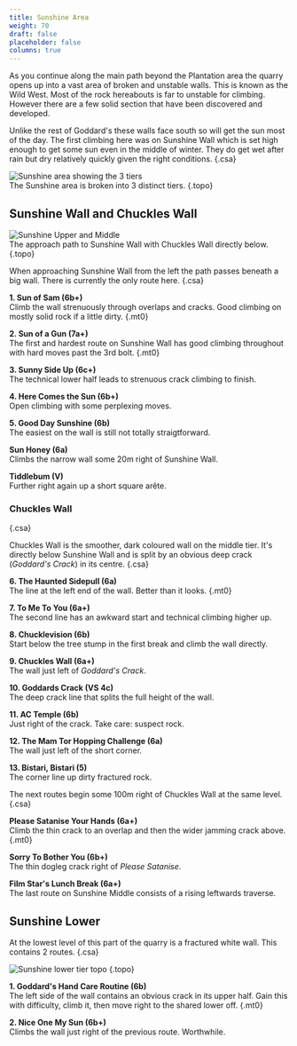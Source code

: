 ```yaml
---
title: Sunshine Area
weight: 70
draft: false
placeholder: false
columns: true
---
```


As you continue along the main path beyond the Plantation area the quarry opens up into a vast area of broken and unstable walls. This is known as the Wild West. Most of the rock hereabouts is far to unstable for climbing. However there are a few solid section that have been discovered and developed. 

Unlike the rest of Goddard's these walls face south so will get the sun most of the day. The first climbing here was on Sunshine Wall which is set high enough to get some sun even in the middle of winter. They do get wet after rain but dry relatively quickly given the right conditions.
{.csa}

![Sunshine area showing the 3 tiers](/img/peak/stoney/sunshine-area.jpg)  
The Sunshine area is broken into 3 distinct tiers.
{.topo}



## Sunshine Wall and Chuckles Wall

![Sunshine Upper and Middle](/img/peak/stoney/sunshine-upper-and-middle.jpg)  
The approach path to Sunshine Wall with Chuckles Wall directly below.
{.topo}

When approaching Sunshine Wall from the left the path passes beneath a big wall. There is currently the only route here.
{.csa}

**1. Sun of Sam (6b+)**  
Climb the wall strenuously through overlaps and cracks. Good climbing on mostly solid rock if a little dirty.
{.mt0}

**2. Sun of a Gun (7a+)**  
The first and hardest route on Sunshine Wall has good climbing throughout with hard moves past the 3rd bolt.
{.mt0}

**3. Sunny Side Up (6c+)**  
The technical lower half leads to strenuous crack climbing to finish.

**4. Here Comes the Sun (6b+)**  
Open climbing with some perplexing moves.

**5. Good Day Sunshine (6b)**  
The easiest on the wall is still not totally straigtforward.

**Sun Honey (6a)**  
Climbs the narrow wall some 20m right of Sunshine Wall.

**Tiddlebum (V)**  
Further right again up a short square arête.


### Chuckles Wall
{.csa}

Chuckles Wall is the smoother, dark coloured wall on the middle tier. It's directly below Sunshine Wall and is split by an obvious deep crack (*Goddard's Crack*) in its centre.
{.csa}

<!-- ![Chuckles Wall topo](/img/peak/stoney/goddards-chuckles-wall.jpg)
{.topo} -->

**6. The Haunted Sidepull (6a)**  
The line at the left end of the wall. Better than it looks.
{.mt0}

**7. To Me To You (6a+)**  
The second line has an awkward start and technical climbing higher up.

**8. Chucklevision (6b)**  
Start below the tree stump in the first break and climb the wall directly.

**9. Chuckles Wall (6a+)**  
The wall just left of *Goddard's Crack*.

**10. Goddards Crack (VS 4c)**  
The deep crack line that splits the full height of the wall.

**11. AC Temple (6b)**  
Just right of the crack. Take care: suspect rock.

**12. The Mam Tor Hopping Challenge (6a)**  
The wall just left of the short corner.

**13. Bistari, Bistari (5)**  
The corner line up dirty fractured rock.

The next routes begin some 100m right of Chuckles Wall at the same level. 
{.csa}

**Please Satanise Your Hands (6a+)**  
Climb the thin crack to an overlap and then the wider jamming crack above.
{.mt0}

**Sorry To Bother You (6b+)**  
The thin dogleg crack right of *Please Satanise*.

**Film Star's Lunch Break (6a+)**  
The last route on Sunshine Middle consists of a rising leftwards traverse.


## Sunshine Lower

At the lowest level of this part of the quarry is a fractured white wall. This contains 2 routes.
{.csa}

![Sunshine lower tier topo](/img/peak/stoney/sunshine-lower.jpg)
{.topo}

**1. Goddard's Hand Care Routine (6b)**  
The left side of the wall contains an obvious crack in its upper half. Gain this with difficulty, climb it, then move right to the shared lower off.
{.mt0}

**2. Nice One My Sun (6b+)**  
Climbs the wall just right of the previous route. Worthwhile.

